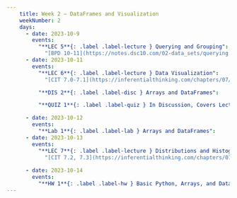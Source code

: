 ```yaml
---
    title: Week 2 – DataFrames and Visualization
    weekNumber: 2
    days:
      - date: 2023-10-9
        events: 
          "**LEC 5**{: .label .label-lecture } Querying and Grouping":
            "[BPD 10-11](https://notes.dsc10.com/02-data_sets/querying.html)"
      - date: 2023-10-11
        events:
          "**LEC 6**{: .label .label-lecture } Data Visualization":
            "[CIT 7.0-7.1](https://inferentialthinking.com/chapters/07/Visualization.html)"

          "**DIS 2**{: .label .label-disc } Arrays and DataFrames":    

          "**QUIZ 1**{: .label .label-quiz } In Discussion, Covers Lectures 1-4":

      - date: 2023-10-12
        events:
          "**Lab 1**{: .label .label-lab } Arrays and DataFrames":
      - date: 2023-10-13
        events:
          "**LEC 7**{: .label .label-lecture } Distributions and Histograms":
            "[CIT 7.2, 7.3](https://inferentialthinking.com/chapters/07/2/Visualizing_Numerical_Distributions.html)"
            
      - date: 2023-10-14
        events:
          "**HW 1**{: .label .label-hw } Basic Python, Arrays, and DataFrames":
---
```

